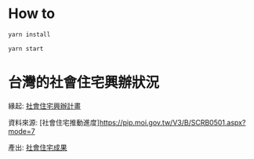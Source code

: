 # How to

```bash
yarn install

yarn start
```

# 台灣的社會住宅興辦狀況

緣起: [社會住宅興辦計畫](https://pip.moi.gov.tw/V3/B/SCRB0501.aspx?mode=4)

資料來源: [社會住宅推動進度]https://pip.moi.gov.tw/V3/B/SCRB0501.aspx?mode=7

產出: [社會住宅成果](https://icaretw.github.io/housing/)
